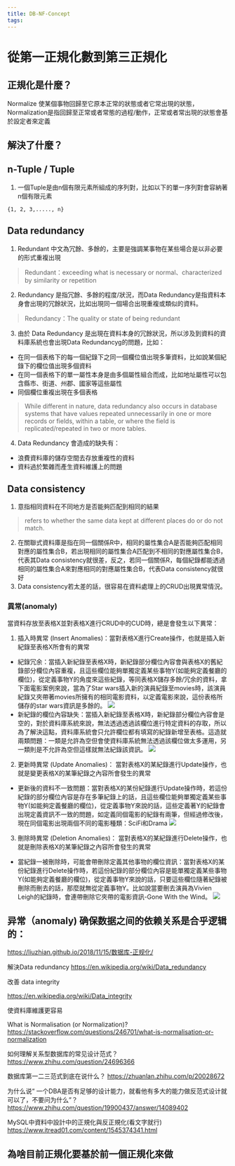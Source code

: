 ```yaml
---
title: DB-NF-Concept
tags:
---
```


# 從第一正規化數到第三正規化

## 正規化是什麼？
Normalize 使某個事物回歸至它原本正常的狀態或者它常出現的狀態，Normalization是指回歸至正常或者常態的過程/動作，正常或者常出現的狀態會基於設定者來定義

## 解決了什麼？

## n-Tuple / Tuple 
1. 一個Tuple是由n個有限元素所組成的序列對，比如以下的單一序列對會容納著n個有限元素
```
{1, 2, 3,....., n}
```


## Data redundancy 
1. Redundant 中文為冗餘、多餘的，主要是強調某事物在某些場合是以非必要的形式重複出現
> Redundant：exceeding what is necessary or normal、characterized by similarity or repetition
2. Redundancy 是指冗餘、多餘的程度/狀況，而Data Redundancy是指資料本身會出現的冗餘狀況，比如出現同一個場合出現重複或類似的資料。
> Redundancy：The quality or state of being redundant
3. 由於 Data Redundancy 是出現在資料本身的冗餘狀況，所以涉及到資料的資料庫系統也會出現Data Redundancyg的問題，比如：
  - 在同一個表格下的每一個紀錄下之同一個欄位值出現多筆資料，比如說某個紀錄下的欄位值出現多個資料
  - 在同一個表格下的單一屬性本身是由多個屬性組合而成，比如地址屬性可以包含縣市、街道、州郡、國家等這些屬性
  - 同個欄位重複出現在多個表格
> While different in nature, data redundancy also occurs in database systems that have values repeated unnecessarily in one or more records or fields, within a table, or where the field is replicated/repeated in two or more tables. 
4. Data Redundancy 會造成的缺失有：
  - 浪費資料庫的儲存空間去存放重複性的資料
  - 資料過於繁雜而產生資料維護上的問題

## Data consistency
1. 意指相同資料在不同地方是否能夠匹配到相同的結果
>  refers to whether the same data kept at different places do or do not match.
2. 在關聯式資料庫是指在同一個關係R中，相同的屬性集合A是否能夠匹配相同對應的屬性集合B，若出現相同的屬性集合A匹配到不相同的對應屬性集合B，代表其Data consistency就很差，反之，若同一個關係R，每個紀錄都能透過相同的屬性集合A來對應相同的對應屬性集合B，代表Data consistency就很好
3. Data consistency若太差的話，很容易在資料處理上的CRUD出現異常情況。

### 異常(anomaly)
當資料存放至表格X並對表格X進行CRUD中的CUD時，總是會發生以下異常：
1. 插入時異常 (Insert Anomalies)：當對表格X進行Create操作，也就是插入新紀錄至表格X所會有的異常
  - 紀錄冗余：當插入新紀錄至表格X時，新紀錄部分欄位內容會與表格X的舊紀錄部分欄位內容重複，且這些欄位能夠單獨定義某些事物Y(如能夠定義餐廳的欄位)，從定義事物Y的角度來這些紀錄，等同表格X儲存多餘/冗余的資料，拿下面電影案例來說，當為了Star wars插入新的演員紀錄至movies時，該演員紀錄又夾帶著movies所擁有的相同電影資料，以定義電影來說，這份表格所儲存的star wars資訊是多餘的。
  ![](https://res.cloudinary.com/dqfxgtyoi/image/upload/v1648979225/blog/database/NF/insert-anomaly-example1_odbotx.png)
  - 新紀錄的欄位內容缺失：當插入新紀錄至表格X時，新紀錄部分欄位內容會是空的，對於資料庫系統來說，無法透過透過該欄位進行特定資料的存取，所以為了解決這點，資料庫系統會只允許欄位都有填寫的紀錄新增至表格。這造就兩類問題：一類是允許為空但會使資料庫系統無法透過該欄位做太多運用，另一類則是不允許為空但這樣就無法紀錄該資訊。
  ![](https://res.cloudinary.com/dqfxgtyoi/image/upload/v1648979225/blog/database/NF/insert-anomaly-example2_dti3qp.png)

2. 更新時異常 (Update Anomalies)： 當對表格X的某紀錄進行Update操作，也就是變更表格X的某筆紀錄之內容所會發生的異常
  - 更新後的資料不一致問題：當對表格X的某份紀錄進行Update操作時，若這份紀錄的部分欄位內容是存在多筆紀錄上的話，且這些欄位能夠單獨定義某些事物Y(如能夠定義餐廳的欄位)，從定義事物Y來說的話，這些定義著Y的紀錄會出現定義資訊不一致的問題，如定義同個電影的紀錄有兩筆，但經過修改後，現在同個電影出現兩個不同的電影種類：SciFi和Drama
  ![](https://res.cloudinary.com/dqfxgtyoi/image/upload/v1648980582/blog/database/NF/update-anomaly-example1_azdu1t.png)
3. 刪除時異常 (Deletion Anomalies)： 當對表格X的某紀錄進行Delete操作，也就是刪除表格X的某筆紀錄之內容所會發生的異常
  - 當紀錄一被刪除時，可能會帶刪除定義其他事物的欄位資訊：當對表格X的某份紀錄進行Delete操作時，若這份紀錄的部分欄位內容是能單獨定義某些事物Y(如能夠定義餐廳的欄位)，從定義事物Y來說的話，只要這些欄位隨著紀錄被刪除而刪去的話，那麼就無從定義事物Y。比如說當要刪去演員為Vivien Leigh的紀錄時，會連帶刪除它夾帶的電影資訊-Gone With the Wind。
  ![](https://res.cloudinary.com/dqfxgtyoi/image/upload/v1648988727/blog/database/NF/delete-anomaly-example1_q8isex.png)
  
异常（anomaly)
确保数据之间的依赖关系是合乎逻辑的：
  - 
https://liuzhian.github.io/2018/11/15/数据库-正规化/


解決Data redundancy
https://en.wikipedia.org/wiki/Data_redundancy
 
改善 data integrity

https://en.wikipedia.org/wiki/Data_integrity

使資料庫維護更容易




What is Normalisation (or Normalization)?
https://stackoverflow.com/questions/246701/what-is-normalisation-or-normalization


如何理解关系型数据库的常见设计范式？
https://www.zhihu.com/question/24696366


数据库第一二三范式到底在说什么？
https://zhuanlan.zhihu.com/p/20028672

为什么说“ 一个DBA是否有足够的设计能力，就看他有多大的能力做反范式设计就可以了，不要问为什么”？
https://www.zhihu.com/question/19900437/answer/14089402

MySQL中資料中設計中的正規化與反正規化(看文字就行)
https://www.itread01.com/content/1545374341.html
## 為啥目前正規化要基於前一個正規化來做